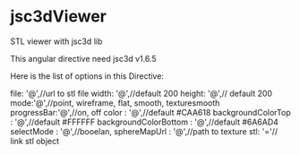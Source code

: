 # jsc3dViewer
STL viewer with jsc3d lib

This angular directive need jsc3d v1.6.5

<script src="/path/to/lib/jsc3d-full-1.6.5/jsc3d.js" type="text/javascript"></script>
<script src="/path/to/lib/jsc3d-full-1.6.5/jsc3d.touch.js" type="text/javascript"></script>

Here is the list of options in this Directive:

file: '@',//url to stl file
width: '@',//default 200
height: '@',// default 200
mode:'@',//point, wireframe, flat, smooth, texturesmooth
progressBar:'@',//on, off
color : '@',//default #CAA618
backgroundColorTop : '@',//default #FFFFFF
backgroundColorBottom : '@',//default #6A6AD4
selectMode : '@',//booelan,
sphereMapUrl : '@',//path to texture
stl: '='// link stl object
